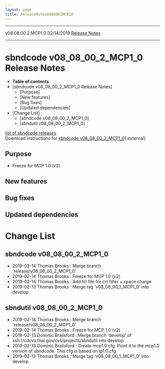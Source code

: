 ```yaml
---
layout: page
title: ReleaseNotes0808002MCP10
---
```


  -------------------- ------------ -- -- ------------------------------------------------------------
  v08.08.00.2.MCP1.0   02/14/2019         [Release Notes](ReleaseNotes0808002MCP10.html)
  -------------------- ------------ -- -- ------------------------------------------------------------



sbndcode v08\_08\_00\_2\_MCP1\_0 Release Notes
===========================================================================================================

-   **Table of contents**
-   [sbndcode v08\_08\_00\_2\_MCP1\_0 Release
    Notes]
    -   [Purpose]
    -   [New features]
    -   [Bug fixes]
    -   [Updated dependencies]
-   [Change List]
    -   [sbndcode v08\_08\_00\_2\_MCP1\_0]
    -   [sbndutil v08\_08\_00\_2\_MCP1\_0]

[list of sbndcode
releases](List_of_SBND_code_releases.html)\
Download instructions for [sbndcode
v08\_08\_00\_2\_MCP1\_0](http://scisoft.fnal.gov/scisoft/bundles/sbnd/v08_08_00_2_MCP1_0/sbndcode-v08_08_00_2_MCP1_0.html){.external}



Purpose
----------------------------------

-   Freeze for MCP 1.0 (v2)



New features
--------------------------------------------



Bug fixes
--------------------------------------



Updated dependencies
------------------------------------------------------------



Change List
==========================================



sbndcode v08\_08\_00\_2\_MCP1\_0
-------------------------------------------------------------------------------

-   2019-02-14 Thomas Brooks : Merge branch
    \'release/v08\_08\_00\_2\_MCP1\_0\'
-   2019-02-14 Thomas Brooks : Freeze for MCP 1.0 (v2)
-   2019-02-14 Thomas Brooks : Add fcl file for crt filter + space
    charge
-   2019-02-13 Thomas Brooks : Merge tag \'v08\_08\_00\_1\_MCP1\_0\'
    into develop



sbndutil v08\_08\_00\_2\_MCP1\_0
-------------------------------------------------------------------------------

-   2019-02-14 Thomas Brooks : Merge branch
    \'release/v08\_08\_00\_2\_MCP1\_0\'
-   2019-02-14 Thomas Brooks : Freeze for MCP 1.0 (v2)
-   2019-02-13 Dominic Brailsford : Merge branch \'develop\' of
    ssh://cdcvs.fnal.gov/cvs/projects/sbndutil into develop
-   2019-02-13 Dominic Brailsford : Create mcp1.0 cfg. Point it to the
    mcp1.0 version of sbndcode. This cfg is based on tp1.0.cfg
-   2019-02-13 Thomas Brooks : Merge tag \'v08\_08\_00\_1\_MCP1\_0\'
    into develop
